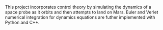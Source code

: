 This project incorporates control theory by simulating the dynamics of a space probe as it orbits and then attempts to land on Mars. Euler and Verlet numerical integration for dynamics equations are futher implemented with Python and C++. 
